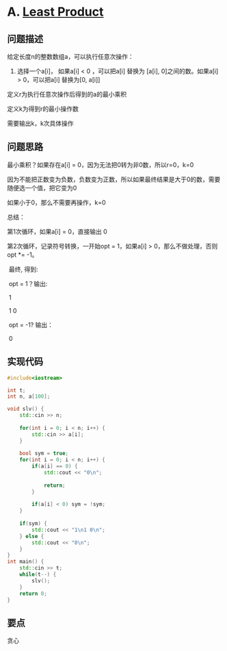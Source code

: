 # A. [Least Product](https://codeforces.com/problemset/problem/1917/A)

## 问题描述

给定长度n的整数数组a，可以执行任意次操作：

1. 选择一个a[i]， 如果a[i] < 0 ，可以把a[i] 替换为 [a[i], 0]之间的数。如果a[i] > 0，可以把a[i] 替换为[0, a[i]]



定义r为执行任意次操作后得到的a的最小乘积

定义k为得到r的最小操作数



需要输出k，k次具体操作



## 问题思路

最小乘积？如果存在a[i] = 0，因为无法把0转为非0数，所以r=0，k=0



因为不能把正数变为负数，负数变为正数，所以如果最终结果是大于0的数，需要随便选一个值，把它变为0



如果小于0，那么不需要再操作，k=0



总结：

第1次循环，如果a[i] = 0，直接输出 0

第2次循环，记录符号转换，一开始opt = 1，如果a[i] > 0，那么不做处理，否则opt *= -1。

​	最终, 得到:

​	opt = 1？输出:

​	1 

​	1 0

​	opt = -1? 输出：

​	0



## 实现代码

```c++
#include<iostream>

int t;
int n, a[100];

void slv() {
	std::cin >> n;
		
	for(int i = 0; i < n; i++) {
		std::cin >> a[i];
	}
	
	bool sym = true;
	for(int i = 0; i < n; i++) {
		if(a[i] == 0) {
			std::cout << "0\n";
			
			return;
		}
		
		if(a[i] < 0) sym = !sym; 
	}
	
	if(sym) {
		std::cout << "1\n1 0\n";
	} else {
		std::cout << "0\n";
	}
}
int main() {
	std::cin >> t;
	while(t--) {
		slv();
	}
	return 0;
}
```



## 要点

贪心